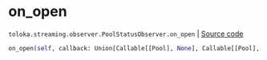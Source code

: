 # on_open
`toloka.streaming.observer.PoolStatusObserver.on_open` | [Source code](https://github.com/Toloka/toloka-kit/blob/v1.0.2/src/streaming/observer.py#L224)

```python
on_open(self, callback: Union[Callable[[Pool], None], Callable[[Pool], Awaitable[None]]])
```

